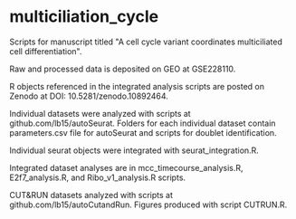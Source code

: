 # multiciliation_cycle

Scripts for manuscript titled "A cell cycle variant coordinates multiciliated cell differentiation".

Raw and processed data is deposited on GEO at GSE228110.

R objects referenced in the integrated analysis scripts are posted on Zenodo at DOI: 10.5281/zenodo.10892464.

Individual datasets were analyzed with scripts at github.com/lb15/autoSeurat. Folders for each individual dataset contain parameters.csv file for autoSeurat and scripts for doublet identification. 

Individual seurat objects were integrated with seurat_integration.R.

Integrated dataset analyses are in mcc_timecourse_analysis.R, E2f7_analysis.R, and Ribo_v1_analysis.R scripts.

CUT&RUN datasets analyzed with scripts at github.com/lb15/autoCutandRun. Figures produced with script CUTRUN.R.
